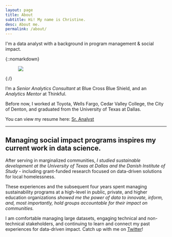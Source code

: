 ```yaml
---
layout: page
title: About
subtitle: Hi! My name is Christine.
desc: About me.
permalink: /about/
---
```


<div class="pretty-links">

<div class="lead lead-about">I'm a data analyst with a background in program management & social impact. 
</div>

{::nomarkdown} 
<figure class="site-profile">
    <img src="{{ site.baseurl }}/ccepelak_cHeadshot.gif">
</figure>
{:/}

I’m a <i>Senior Analytics Consultant</i> at Blue Cross Blue Shield, and an <i>Analytics Mentor</i> at Thinkful. 

Before now, I worked at Toyota, Wells Fargo, Cedar Valley College, the City of Denton, and graduated from the University of Texas at Dallas. 

You can view my resume here: <a href="https://docs.google.com/document/d/1rZxwA1dA8zl2IpwRuBtgDYGh3CWU0-Lj1ciMbSf77YM/edit?usp=sharing">Sr. Analyst</a>

---

## Managing social impact programs inspires my current work in data science.

After serving in marginalized communities, <i>I studied sustainable development at the University of Texas at Dallas and the Danish Institute of Study</i> - including grant-funded research focused on data-driven solutions for local homelessness.

These experiences and the subsequent four years spent managing sustainability programs at a high-level in public, private, and higher education organizations <i>showed me the power of data to innovate, inform, and, most importantly, hold groups accountable for their impact on communities. </i>

I am comfortable managing large datasets, engaging technical and non-technical stakeholders, and continuing to learn and connect my past experiences for data-driven impact. Catch up with me on <a href="https://twitter.com/CLcep">Twitter</a>!

</div>

